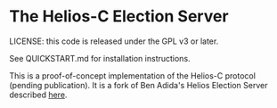 The Helios-C Election Server
============================

LICENSE: this code is released under the GPL v3 or later.

See QUICKSTART.md for installation instructions.

This is a proof-of-concept implementation of the Helios-C protocol
(pending publication). It is a fork of Ben Adida's Helios Election
Server described [here][1].

[1]: http://heliosvoting.org/
